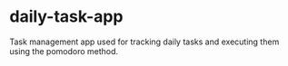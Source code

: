 # daily-task-app
Task management app used for tracking daily tasks and executing them using the pomodoro method. 
